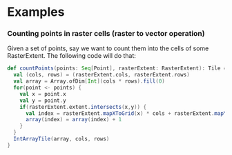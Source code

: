 # Examples

### Counting points in raster cells (raster to vector operation)

Given a set of points, say we want to count them into the cells of some RasterExtent. The following code will do that:

```scala
def countPoints(points: Seq[Point], rasterExtent: RasterExtent): Tile = {
  val (cols, rows) = (rasterExtent.cols, rasterExtent.rows)
  val array = Array.ofDim[Int](cols * rows).fill(0)
  for(point <- points) {
    val x = point.x
    val y = point.y
    if(rasterExtent.extent.intersects(x,y)) {
      val index = rasterExtent.mapXToGrid(x) * cols + rasterExtent.mapYToGrid(y)
      array(index) = array(index) + 1
    }
  }
  IntArrayTile(array, cols, rows)
}
```

